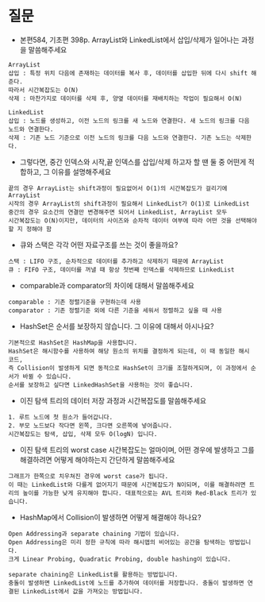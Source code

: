 # 질문

- 본편584, 기초편 398p. ArrayList와 LinkedList에서 삽입/삭제가 일어나는 과정을 말씀해주세요

```
ArrayList
삽입 : 특정 위치 다음에 존재하는 데이터를 복사 후, 데이터를 삽입한 뒤에 다시 shift 해준다.
따라서 시간복잡도는 O(N)
삭제 : 마찬가지로 데이터를 삭제 후, 양옆 데이터를 재배치하는 작업이 필요해서 O(N)

LinkedList
삽입 : 노드를 생성하고, 이전 노드의 링크를 새 노드와 연결한다. 새 노드의 링크를 다음 노드와 연결한다.
삭제 : 기존 노드 기준으로 이전 노드의 링크를 다음 노드와 연결한다. 기존 노드는 삭제한다.
```

- 그렇다면, 중간 인덱스와 시작,끝 인덱스를 삽입/삭제 하고자 할 땐 둘 중 어떤게 적합하고, 그 이유를 설명해주세요

```
끝의 경우 ArrayList는 shift과정이 필요없어서 O(1)의 시간복잡도가 걸리기에 ArrayList
시작의 경우 ArrayList의 shift과정이 필요해서 LinkedList가 O(1)로 LinkedList
중간의 경우 요소간의 연결만 변경해주면 되어서 LinkedList, ArrayList 모두 
시간복잡도는 O(N)이지만, 데이터의 사이즈와 순차적 데이터 여부에 따라 어떤 것을 선택해야 할 지 정해야 함
```

- 큐와 스택은 각각 어떤 자료구조를 쓰는 것이 좋을까요?

```
스택 : LIFO 구조, 순차적으로 데이터를 추가하고 삭제하기 때문에 ArrayList
큐 : FIFO 구조, 데이터를 꺼낼 때 항상 첫번째 인덱스를 삭제하므로 LinkedList
```

- comparable과 comparator의 차이에 대해서 말씀해주세요

```
comparable : 기존 정렬기준을 구현하는데 사용
comparator : 기존 정렬기준 외에 다른 기준을 세워서 정렬하고 싶을 때 사용
```

- HashSet은 순서를 보장하지 않습니다. 그 이유에 대해서 아시나요?

```
기본적으로 HashSet은 HashMap을 사용합니다.
HashSet은 해시함수를 사용하여 해당 원소의 위치를 결정하게 되는데, 이 때 동일한 해시 코드,
즉 Collision이 발생하게 되면 동적으로 HashSet이 크기를 조절하게되며, 이 과정에서 순서가 바뀔 수 있습니다.
순서를 보장하고 싶다면 LinkedHashSet을 사용하는 것이 좋습니다.
```

- 이진 탐색 트리의 데이터 저장 과정과 시간복잡도를 말씀해주세요

```
1. 루트 노드에 첫 원소가 들어갑니다.
2. 부모 노드보다 작다면 왼쪽, 크다면 오른쪽에 넣어줍니다.
시간복잡도는 탐색, 삽입, 삭제 모두 O(logN) 입니다.
```

- 이진 탐색 트리의 worst case 시간복잡도는 얼마이며, 어떤 경우에 발생하고 그를 해결하려면 어떻게 해야하는지 간단하게 말씀해주세요

```
그래프가 한쪽으로 치우쳐진 경우에 worst case가 됩니다.
이 때는 LinkedList와 다를게 없어지기 때문에 시간복잡도가 N이되며, 이를 해결하려면 트리의 높이를 가능한 낮게 유지해야 합니다. 대표적으로는 AVL 트리와 Red-Black 트리가 있습니다.
```

- HashMap에서 Collision이 발생하면 어떻게 해결해야 하나요?

```
Open Addressing과 separate chaining 기법이 있습니다.
Open Addressing은 미리 정한 규칙에 따라 해시맵의 비어있는 공간을 탐색하는 방법입니다.
크게 Linear Probing, Quadratic Probing, double hashing이 있습니다.

separate chaining은 LinkedList를 활용하는 방법입니다.
충돌이 발생하면 LinkedList에 노드를 추가하여 데이터를 저장합니다. 충돌이 발생하면 연결된 LinkedList에서 값을 가져오는 방법입니다.
```